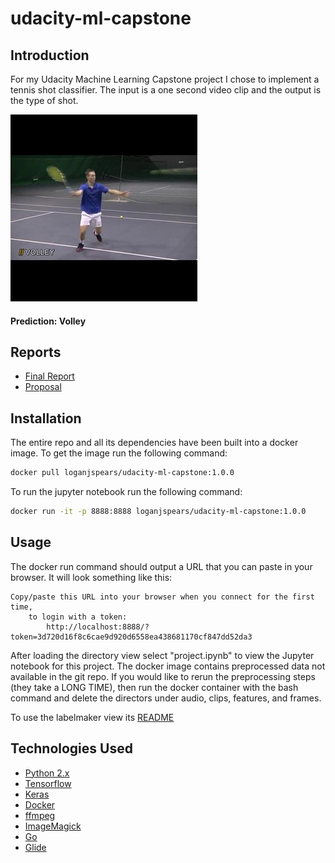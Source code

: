 # udacity-ml-capstone

## Introduction

For my Udacity Machine Learning Capstone project I chose to implement a tennis shot classifier.  The input is a one second video clip and the output is the type of shot. 

![Example](example.jpg)

#### Prediction: Volley

## Reports

- [Final Report](report.pdf)
- [Proposal](proposal.pdf)

## Installation

The entire repo and all its dependencies have been built into a docker image.  To get the image run the following command:

```bash
docker pull loganjspears/udacity-ml-capstone:1.0.0
```  

To run the jupyter notebook run the following command:
```bash
docker run -it -p 8888:8888 loganjspears/udacity-ml-capstone:1.0.0
```

## Usage

The docker run command should output a URL that you can paste in your browser.  It will look something like this:  
```
Copy/paste this URL into your browser when you connect for the first time,
    to login with a token:
        http://localhost:8888/?token=3d720d16f8c6cae9d920d6558ea438681170cf847dd52da3
```

After loading the directory view select "project.ipynb" to view the Jupyter notebook for this project.  The docker image contains preprocessed data not available in the git repo.  If you would like to rerun the preprocessing steps (they take a LONG TIME), then run the docker container with the bash command and delete the directors under audio, clips, features, and frames.

To use the labelmaker view its [README](labelmaker/README.md)

## Technologies Used

- [Python 2.x](https://www.python.org)
- [Tensorflow](https://www.tensorflow.org)
- [Keras](https://keras.io)
- [Docker](https://www.docker.com)
- [ffmpeg](https://ffmpeg.org)
- [ImageMagick](http://www.imagemagick.org/script/index.php)
- [Go](https://golang.org)
- [Glide](https://glide.sh)
